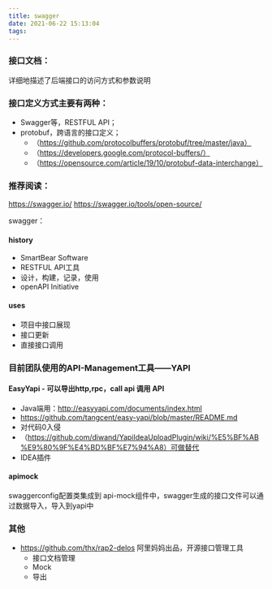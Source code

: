 ```yaml
---
title: swagger
date: 2021-06-22 15:13:04
tags:
---
```

### 接口文档：
详细地描述了后端接口的访问方式和参数说明

### 接口定义方式主要有两种：
- Swagger等，RESTFUL API；
- protobuf，跨语言的接口定义；
  - （https://github.com/protocolbuffers/protobuf/tree/master/java）
  - （https://developers.google.com/protocol-buffers/）
  -  （https://opensource.com/article/19/10/protobuf-data-interchange）

### 推荐阅读：
https://swagger.io/
https://swagger.io/tools/open-source/

swagger：
#### history
- SmartBear Software
- RESTFUL API工具
- 设计，构建，记录，使用
- openAPI Initiative

#### uses
- 项目中接口展现
- 接口更新
- 直接接口调用


### 目前团队使用的API-Management工具——YAPI
#### EasyYapi - 可以导出http,rpc，call api 调用 API
- Java端用：http://easyyapi.com/documents/index.html
- https://github.com/tangcent/easy-yapi/blob/master/README.md
- 对代码0入侵
- （https://github.com/diwand/YapiIdeaUploadPlugin/wiki/%E5%BF%AB%E9%80%9F%E4%BD%BF%E7%94%A8）可做替代
- IDEA插件

#### apimock
swaggerconfig配置类集成到 api-mock组件中，swagger生成的接口文件可以通过数据导入，导入到yapi中

### 其他
- https://github.com/thx/rap2-delos 阿里妈妈出品，开源接口管理工具
  - 接口文档管理
  - Mock
  - 导出